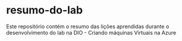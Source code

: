 # resumo-do-lab
Este repositório contém o resumo das lições aprendidas durante o desenvolvimento do lab na DIO - Criando máquinas Virtuais na Azure
